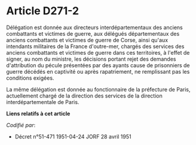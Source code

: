 # Article D271-2

Délégation est donnée aux directeurs interdépartementaux des anciens combattants et victimes de guerre, aux délégués
départementaux des anciens combattants et victimes de guerre de Corse, ainsi qu'aux intendants militaires de la France
d'outre-mer, chargés des services des anciens combattants et victimes de guerre dans ces territoires, à l'effet de signer, au
nom du ministre, les décisions portant rejet des demandes d'attribution du pécule présentées par des ayants cause de
prisonniers de guerre décédés en captivité ou après rapatriement, ne remplissant pas les conditions exigées.

La même délégation est donnée au fonctionnaire de la préfecture de Paris, actuellement chargé de la direction des services de
la direction interdépartementale de Paris.

**Liens relatifs à cet article**

_Codifié par_:

  - Décret n°51-471 1951-04-24 JORF 28 avril 1951

